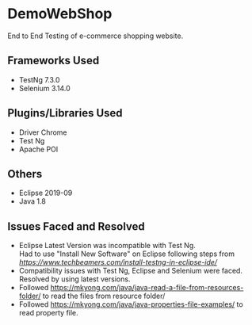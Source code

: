 # DemoWebShop

End to End Testing of e-commerce shopping website.

## Frameworks Used
 * TestNg 7.3.0
 * Selenium 3.14.0

## Plugins/Libraries Used
 * Driver Chrome
 * Test Ng
 * Apache POI
 
## Others
 * Eclipse 2019-09
 * Java 1.8
 
## Issues Faced and Resolved
 * Eclipse Latest Version was incompatible with Test Ng.  
     Had to use "Install New Software" on Eclipse following steps from *https://www.techbeamers.com/install-testng-in-eclipse-ide/*
 * Compatibility issues with Test Ng, Eclipse and Selenium were faced. Resolved by using latest versions.
 * Followed https://mkyong.com/java/java-read-a-file-from-resources-folder/ to read the files from resource folder/
 * Followed https://mkyong.com/java/java-properties-file-examples/ to read property file.